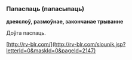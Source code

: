 ### Папаспаць (папасыпаць)
**дзеяслоў, размоўнае, закончанае трыванне**

Доўга паспаць.

<a rel="author">[http://rv-blr.com/](http://rv-blr.com/slounik.jsp?letterId=0&maskId=0&pageId=2147)</a>
